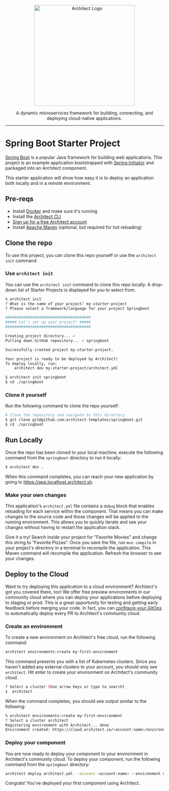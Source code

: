 <p align="center">
  <picture>
    <source media="(prefers-color-scheme: dark)" srcset="https://cdn.architect.io/logo/horizontal-inverted.png">
    <source media="(prefers-color-scheme: light)" srcset="https://cdn.architect.io/logo/horizontal.png">
    <img width="320" alt="Architect Logo" src="https://cdn.architect.io/logo/horizontal.png">
  </picture>
</p>

<p align="center">
  A dynamic microservices framework for building, connecting, and deploying cloud-native applications.
</p>

---

# Spring Boot Starter Project
[Spring Boot](https://spring.io/) is a popular Java framework for building web applications.
This project is an example application bootstrapped with [Spring Initializr](https://start.spring.io/) and packaged into an Architect component.

This starter application will show how easy it is to deploy an application both locally and in a remote environment.

## Pre-reqs
* Install [Docker](https://docs.docker.com/get-docker/) and make sure it's running
* Install the [Architect CLI](https://github.com/architect-team/architect-cli)
* [Sign up for a free Architect account](https://cloud.architect.io/signup)
* Install [Apache Maven](https://maven.apache.org/install.html) (optional, but required for hot reloading)

## Clone the repo
To use this project, you can clone this repo yourself or use the `architect init` command.

### Use `architect init`
You can use the `architect init` command to clone this repo locally. A drop-down list of Starter Projects is
displayed for you to select from.

```bash
% architect init
? What is the name of your project? my-starter-project
? Please select a framework/language for your project Springboot

######################################
##### Let's set up your project! #####
######################################

Creating project directory... ✓
Pulling down GitHub repository... ✓ springboot

Successfully created project my-starter-project.

Your project is ready to be deployed by Architect!
To deploy locally, run:
	architect dev my-starter-project/architect.yml
```

```sh
$ architect init springboot
$ cd ./springboot
```

### Clone it yourself
Run the following command to clone the repo yourself:

```sh
# Clone the repository and navigate to this directory
$ git clone git@github.com:architect-templates/springboot.git
$ cd ./springboot
```

## Run Locally
Once the repo has been cloned to your local machine, execute the following command from the `springboot` directory to run it locally:

```sh
$ architect dev .
```

When this command completes, you can reach your new application by going to https://app.localhost.architect.sh.
### Make your own changes
This application's `architect.yml` file contains a `debug` block that enables reloading for each service
within the component. That means you can make changes to the source code and those changes will be applied to the
running environment. This allows you to quickly iterate and see your changes without having to restart the
application stack.

Give it a try! Search inside your project for "Favorite Movies" and change this string to “Favorite Pizzas”. Once you save
the file, run `mvn compile` in your project's directory in a terminal to recompile the application. This Maven command will
recompile the application. Refresh the browser to see your changes.

## Deploy to the Cloud
Want to try deploying this application to a cloud environment? Architect's got you covered there, too!
We offer free preview environments in our community cloud where you can deploy your applications
before deploying to staging or prod. This is a great opportunity for testing and getting early feedback before merging
your code. In fact, you can [configure your GitOps](https://docs.architect.io/tutorial/creating-a-component)
to automatically deploy every PR to Architect's community cloud.

### Create an environment
To create a new environment on Architect's free cloud, run the following command:

```sh
architect environments:create my-first-environment
```
This command presents you with a list of Kubernetes clusters. Since you haven't added any external clusters to your
account, you should only see `architect`. Hit enter to create your environment on Architect's community cloud.

```sh
? Select a cluster (Use arrow keys or type to search)
❯  architect
```
When the command completes, you should see output similar to the following:
```sh
% architect environments:create my-first-environment
? Select a cluster architect
Registering environment with Architect... done
Environment created: https://cloud.architect.io/<account-name>/environments/my-first-environment
```

### Deploy your component
You are now ready to deploy your component to your environment in Architect's community cloud. To deploy your component,
run the following command from the `springboot` directory:

```sh
architect deploy architect.yml --account <account-name> --environment my-first-environment
```
Congrats! You've deployed your first component using Architect.
